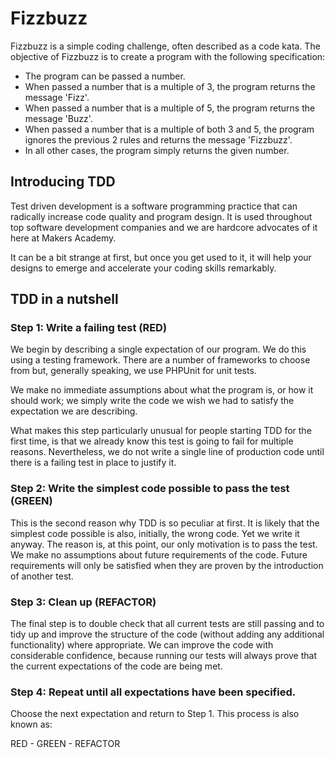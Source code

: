 # Fizzbuzz

Fizzbuzz is a simple coding challenge, often described as a code kata. The objective of Fizzbuzz is to create a program with the following specification:

- The program can be passed a number.
- When passed a number that is a multiple of 3, the program returns the message 'Fizz'.
- When passed a number that is a multiple of 5, the program returns the message 'Buzz'.
- When passed a number that is a multiple of both 3 and 5, the program ignores the previous 2 rules and returns the message 'Fizzbuzz'.
- In all other cases, the program simply returns the given number.

## Introducing TDD
Test driven development is a software programming practice that can radically increase code quality and program design. It is used throughout top software development companies and we are hardcore advocates of it here at Makers Academy.

It can be a bit strange at first, but once you get used to it, it will help your designs to emerge and accelerate your coding skills remarkably.

## TDD in a nutshell
### Step 1: Write a failing test (RED)
We begin by describing a single expectation of our program. We do this using a testing framework. There are a number of frameworks to choose from but, generally speaking, we use PHPUnit for unit tests.

We make no immediate assumptions about what the program is, or how it should work; we simply write the code we wish we had to satisfy the expectation we are describing.

What makes this step particularly unusual for people starting TDD for the first time, is that we already know this test is going to fail for multiple reasons. Nevertheless, we do not write a single line of production code until there is a failing test in place to justify it.

### Step 2: Write the simplest code possible to pass the test (GREEN)
This is the second reason why TDD is so peculiar at first. It is likely that the simplest code possible is also, initially, the wrong code. Yet we write it anyway. The reason is, at this point, our only motivation is to pass the test. We make no assumptions about future requirements of the code. Future requirements will only be satisfied when they are proven by the introduction of another test.

### Step 3: Clean up (REFACTOR)
The final step is to double check that all current tests are still passing and to tidy up and improve the structure of the code (without adding any additional functionality) where appropriate. We can improve the code with considerable confidence, because running our tests will always prove that the current expectations of the code are being met.

### Step 4: Repeat until all expectations have been specified.
Choose the next expectation and return to Step 1. This process is also known as:

RED - GREEN - REFACTOR
